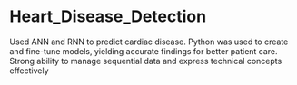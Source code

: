 # Heart_Disease_Detection
Used ANN and RNN to predict cardiac disease. Python
was used to create and fine-tune models, yielding accurate findings for better patient care. Strong ability to
manage sequential data and express technical concepts effectively
